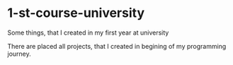 # 1-st-course-university
Some things, that I created in my first year at university

There are placed all projects, that I created in begining of my programming journey.
